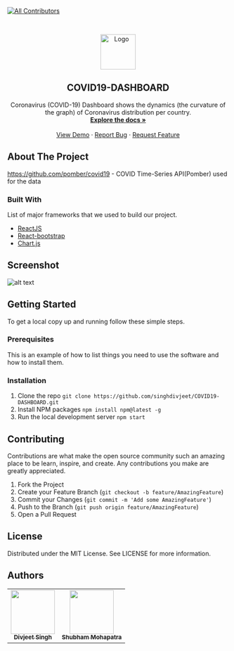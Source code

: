 <!-- ALL-CONTRIBUTORS-BADGE:START - Do not remove or modify this section -->
[![All Contributors](https://img.shields.io/badge/all_contributors-2-green.svg?style=flat-square)](#contributors-)
<!-- ALL-CONTRIBUTORS-BADGE:END -->

<!-- PROJECT LOGO -->
<br />
<p align="center">
  <a href="https://github.com/singhdivjeet/COVID19-DASHBOARD">
    <img src="public/coronavirus.png" alt="Logo" width="80" height="80">
  </a>

  <h2 align="center">COVID19-DASHBOARD</h2>

  <p align="center">
   Coronavirus (COVID-19) Dashboard shows the dynamics (the curvature of the graph) of Сoronavirus distribution per country.
    <br />
    <a href="https://github.com/singhdivjeet/COVID19-DASHBOARD"><strong>Explore the docs »</strong></a>
    <br />
    <br />
    <a href="https://github.com/singhdivjeet/COVID19-DASHBOARD">View Demo</a>
    ·
    <a href="https://github.com/singhdivjeet/COVID19-DASHBOARD/issues">Report Bug</a>
    ·
    <a href="https://github.com/singhdivjeet/COVID19-DASHBOARD/issues">Request Feature</a>
  </p>
</p>
<!-- ABOUT THE PROJECT -->

## About The Project
https://github.com/pomber/covid19 - COVID Time-Series API(Pomber) used for the data


### Built With

List of major frameworks that we used to build our project. 
* [ReactJS](https://reactjs.org/)
* [React-bootstrap](https://react-bootstrap.github.io/)
* [Chart.js](https://www.chartjs.org/)

## Screenshot
![alt text](https://raw.githubusercontent.com/singhdivjeet/COVID19-DASHBOARD/master/ss.png)

## Getting Started
To get a local copy up and running follow these simple steps.

### Prerequisites
This is an example of how to list things you need to use the software and how to install them.


### Installation
1. Clone the repo
`git clone https://github.com/singhdivjeet/COVID19-DASHBOARD.git`
2. Install NPM packages
`npm install npm@latest -g`
4. Run the local development server
`npm start`

## Contributing
Contributions are what make the open source community such an amazing place to be learn, inspire, and create. Any contributions you make are greatly appreciated.

1. Fork the Project
2. Create your Feature Branch (`git checkout -b feature/AmazingFeature`)
3. Commit your Changes (`git commit -m 'Add some AmazingFeature'`)
4. Push to the Branch (`git push origin feature/AmazingFeature`)
5. Open a Pull Request

## License
Distributed under the MIT License. See LICENSE for more information.

## Authors
<table>
  <tr>
    <td align="center"><a href="https://www.linkedin.com/in/divjeet-singh/"><img src="https://avatars.githubusercontent.com/u/29839416?v=4" width="100px;" alt=""/><br /><sub><b>Divjeet Singh</b></sub></a></td>
    <td align="center"><a href="https://www.linkedin.com/in/shubhammohapatra/"><img src="https://avatars.githubusercontent.com/u/84135718?v=4" width="100px;" alt=""/><br /><sub><b>Shubham Mohapatra</b></sub></a></td>
  </tr>
</table>
